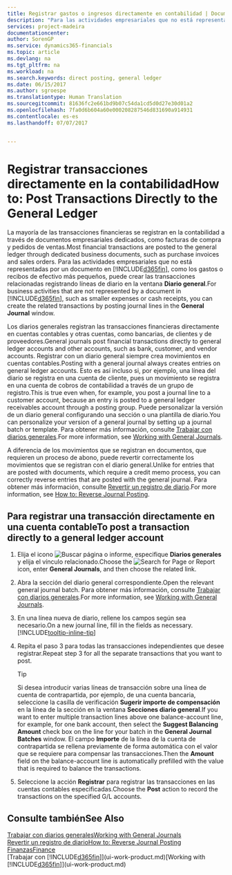 ```yaml
---
title: Registrar gastos o ingresos directamente en contabilidad | Documentos de Microsoft
description: "Para las actividades empresariales que no está representadas por un documento, como los gastos o recibos de efectivo más pequeños, puede crear las transacciones relacionadas registrando líneas de diario en la ventana Diario general."
services: project-madeira
documentationcenter: 
author: SorenGP
ms.service: dynamics365-financials
ms.topic: article
ms.devlang: na
ms.tgt_pltfrm: na
ms.workload: na
ms.search.keywords: direct posting, general ledger
ms.date: 06/15/2017
ms.author: sgroespe
ms.translationtype: Human Translation
ms.sourcegitcommit: 81636fc2e661bd9b07c54da1cd5d0d27e30d01a2
ms.openlocfilehash: 7fa0d6b604a60e000208287546d831690a914931
ms.contentlocale: es-es
ms.lasthandoff: 07/07/2017


---
```

# <a name="how-to-post-transactions-directly-to-the-general-ledger"></a><span data-ttu-id="e52c4-103">Registrar transacciones directamente en la contabilidad</span><span class="sxs-lookup"><span data-stu-id="e52c4-103">How to: Post Transactions Directly to the General Ledger</span></span>
<span data-ttu-id="e52c4-104">La mayoría de las transacciones financieras se registran en la contabilidad a través de documentos empresariales dedicados, como facturas de compra y pedidos de ventas.</span><span class="sxs-lookup"><span data-stu-id="e52c4-104">Most financial transactions are posted to the general ledger through dedicated business documents, such as purchase invoices and sales orders.</span></span> <span data-ttu-id="e52c4-105">Para las actividades empresariales que no está representadas por un documento en [!INCLUDE[d365fin](includes/d365fin_md.md)], como los gastos o recibos de efectivo más pequeños, puede crear las transacciones relacionadas registrando líneas de diario en la ventana **Diario general**.</span><span class="sxs-lookup"><span data-stu-id="e52c4-105">For business activities that are not represented by a document in [!INCLUDE[d365fin](includes/d365fin_md.md)], such as smaller expenses or cash receipts, you can create the related transactions by posting journal lines in the **General Journal** window.</span></span>

<span data-ttu-id="e52c4-106">Los diarios generales registran las transacciones financieras directamente en cuentas contables y otras cuentas, como bancarias, de clientes y de proveedores.</span><span class="sxs-lookup"><span data-stu-id="e52c4-106">General journals post financial transactions directly to general ledger accounts and other accounts, such as bank, customer, and vendor accounts.</span></span> <span data-ttu-id="e52c4-107">Registrar con un diario general siempre crea movimientos en cuentas contables.</span><span class="sxs-lookup"><span data-stu-id="e52c4-107">Posting with a general journal always creates entries on general ledger accounts.</span></span> <span data-ttu-id="e52c4-108">Esto es así incluso si, por ejemplo, una línea del diario se registra en una cuenta de cliente, pues un movimiento se registra en una cuenta de cobros de contabilidad a través de un grupo de registro.</span><span class="sxs-lookup"><span data-stu-id="e52c4-108">This is true even when, for example, you post a journal line to a customer account, because an entry is posted to a general ledger receivables account through a posting group.</span></span> <span data-ttu-id="e52c4-109">Puede personalizar la versión de un diario general configurando una sección o una plantilla de diario.</span><span class="sxs-lookup"><span data-stu-id="e52c4-109">You can personalize your version of a general journal by setting up a journal batch or template.</span></span> <span data-ttu-id="e52c4-110">Para obtener más información, consulte [Trabajar con diarios generales](ui-work-general-journals.md).</span><span class="sxs-lookup"><span data-stu-id="e52c4-110">For more information, see [Working with General Journals](ui-work-general-journals.md).</span></span>

<span data-ttu-id="e52c4-111">A diferencia de los movimientos que se registran en documentos, que requieren un proceso de abono, puede revertir correctamente los movimientos que se registran con el diario general.</span><span class="sxs-lookup"><span data-stu-id="e52c4-111">Unlike for entries that are posted with documents, which require a credit memo process, you can correctly reverse entries that are posted with the general journal.</span></span> <span data-ttu-id="e52c4-112">Para obtener más información, consulte [Revertir un registro de diario](finance-how-reverse-journal-posting.md).</span><span class="sxs-lookup"><span data-stu-id="e52c4-112">For more information, see [How to: Reverse Journal Posting](finance-how-reverse-journal-posting.md).</span></span>

## <a name="to-post-a-transaction-directly-to-a-general-ledger-account"></a><span data-ttu-id="e52c4-113">Para registrar una transacción directamente en una cuenta contable</span><span class="sxs-lookup"><span data-stu-id="e52c4-113">To post a transaction directly to a general ledger account</span></span>
1. <span data-ttu-id="e52c4-114">Elija el icono ![Buscar página o informe](media/ui-search/search_small.png "icono Buscar página o informe"), especifique **Diarios generales** y elija el vínculo relacionado.</span><span class="sxs-lookup"><span data-stu-id="e52c4-114">Choose the ![Search for Page or Report](media/ui-search/search_small.png "Search for Page or Report icon") icon, enter **General Journals**, and then choose the related link.</span></span>
2. <span data-ttu-id="e52c4-115">Abra la sección del diario general correspondiente.</span><span class="sxs-lookup"><span data-stu-id="e52c4-115">Open the relevant general journal batch.</span></span> <span data-ttu-id="e52c4-116">Para obtener más información, consulte [Trabajar con diarios generales](ui-work-general-journals.md).</span><span class="sxs-lookup"><span data-stu-id="e52c4-116">For more information, see [Working with General Journals](ui-work-general-journals.md).</span></span>
3. <span data-ttu-id="e52c4-117">En una línea nueva de diario, rellene los campos según sea necesario.</span><span class="sxs-lookup"><span data-stu-id="e52c4-117">On a new journal line, fill in the fields as necessary.</span></span> [!INCLUDE[tooltip-inline-tip](includes/tooltip-inline-tip_md.md)]    
4. <span data-ttu-id="e52c4-118">Repita el paso 3 para todas las transacciones independientes que desee registrar.</span><span class="sxs-lookup"><span data-stu-id="e52c4-118">Repeat step 3 for all the separate transactions that you want to post.</span></span>

    > [!TIP]  
    > <span data-ttu-id="e52c4-119">Si desea introducir varias líneas de transacción sobre una línea de cuenta de contrapartida, por ejemplo, de una cuenta bancaria, seleccione la casilla de verificación **Sugerir importe de compensación** en la línea de la sección en la ventana **Secciones diario general**.</span><span class="sxs-lookup"><span data-stu-id="e52c4-119">If you want to enter multiple transaction lines above one balance-account line, for example, for one bank account, then select the **Suggest Balancing Amount** check box on the line for your batch in the **General Journal Batches** window.</span></span> <span data-ttu-id="e52c4-120">El campo **Importe** de la línea de la cuenta de contrapartida se rellena previamente de forma automática con el valor que se requiere para compensar las transacciones.</span><span class="sxs-lookup"><span data-stu-id="e52c4-120">Then the **Amount** field on the balance-account line is automatically prefilled with the value that is required to balance the transactions.</span></span>
5. <span data-ttu-id="e52c4-121">Seleccione la acción **Registrar** para registrar las transacciones en las cuentas contables especificadas.</span><span class="sxs-lookup"><span data-stu-id="e52c4-121">Choose the **Post** action to record the transactions on the specified G/L accounts.</span></span>

## <a name="see-also"></a><span data-ttu-id="e52c4-122">Consulte también</span><span class="sxs-lookup"><span data-stu-id="e52c4-122">See Also</span></span>
[<span data-ttu-id="e52c4-123">Trabajar con diarios generales</span><span class="sxs-lookup"><span data-stu-id="e52c4-123">Working with General Journals</span></span>](ui-work-general-journals.md)  
[<span data-ttu-id="e52c4-124">Revertir un registro de diario</span><span class="sxs-lookup"><span data-stu-id="e52c4-124">How to: Reverse Journal Posting</span></span>](finance-how-reverse-journal-posting.md)  
[<span data-ttu-id="e52c4-125">Finanzas</span><span class="sxs-lookup"><span data-stu-id="e52c4-125">Finance</span></span>](finance.md)  
<span data-ttu-id="e52c4-126">[Trabajar con [!INCLUDE[d365fin](includes/d365fin_md.md)]](ui-work-product.md)</span><span class="sxs-lookup"><span data-stu-id="e52c4-126">[Working with [!INCLUDE[d365fin](includes/d365fin_md.md)]](ui-work-product.md)</span></span>  

